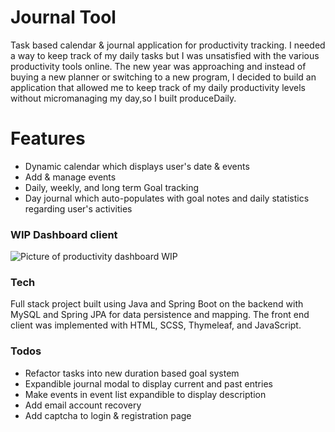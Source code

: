 # Journal Tool

Task based calendar & journal application for productivity tracking. I needed a way to keep track of my daily tasks but I was unsatisfied with the various productivity tools online. The new year was approaching and instead of buying a new planner or switching to a new program, I decided to build an application that allowed me to keep track of my daily productivity levels without micromanaging my day,so I built produceDaily.


# Features

  - Dynamic calendar which displays user's date & events 
  - Add & manage events 
  - Daily, weekly, and long term Goal tracking  
  - Day journal which auto-populates with goal notes and daily statistics regarding user's activities

 ### WIP Dashboard client
![Picture of productivity dashboard WIP](https://i.imgur.com/SSGXbez.png)



### Tech

Full stack project built using Java and Spring Boot on the backend with MySQL and Spring JPA for data
persistence and mapping. The front end client was implemented with HTML, SCSS, Thymeleaf, and
JavaScript.

### Todos

 - Refactor tasks into new duration based goal system
 - Expandible journal modal to display current and past entries
 - Make events in event list expandible to display description
 - Add email account recovery
 - Add captcha to login & registration page
